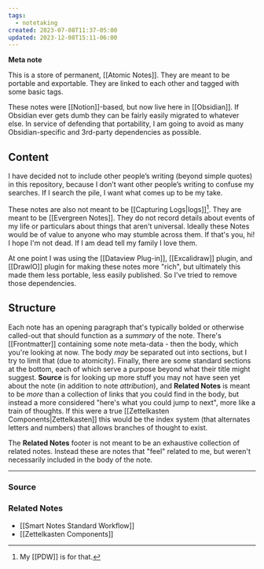 ```yaml
---
tags:
  - notetaking
created: 2023-07-08T11:37-05:00
updated: 2023-12-08T15:11-06:00
---
```

**Meta note**

This is a store of permanent, [[Atomic Notes]]. They are meant to be portable and exportable. They are linked to each other and tagged with some basic tags.

These notes were [[Notion]]-based, but now live here in [[Obsidian]]. If Obsidian ever gets dumb they can be fairly easily migrated to whatever else. In service of defending that portability, I am going to avoid as many Obsidian-specific and 3rd-party dependencies as possible.

## Content

I have decided not to include other people’s writing (beyond simple quotes) in this repository, because I don’t want other people’s writing to confuse my searches. If I search the pile, I want what comes up to be my take. 

These notes are also not meant to be [[Capturing Logs|logs]][^1]. They are meant to be [[Evergreen Notes]]. They do not record details about events of my life or particulars about things that aren't universal. Ideally these Notes would be of value to anyone who may stumble across them. If that's you, hi! I hope I'm not dead. If I am dead tell my family I love them.

At one point I was using the [[Dataview Plug-in]], [[Excalidraw]] plugin, and [[DrawIO]] plugin for making these notes more "rich", but ultimately this made them less portable, less easily published. So I've tried to remove those dependencies.

## Structure

Each note has an opening paragraph that's typically bolded or otherwise called-out that should function as a *summary* of the note. There's [[Frontmatter]] containing some note meta-data - then the body, which you're looking at now. The body *may* be separated out into sections, but I try to limit that (due to atomicity). Finally, there are some standard sections at the bottom, each of which serve a purpose beyond what their title might suggest. **Source** is for looking up more stuff you may not have seen yet about the note (in addition to note *attribution*), and **Related Notes** is meant to be *more* than a collection of links that you could find in the body, but instead a more considered "here's what you could jump to next", more like a train of thoughts. If this were a true [[Zettelkasten Components|Zettelkasten]] this would be the index system (that alternates letters and numbers) that allows branches of thought to exist.

The **Related Notes** footer is not meant to be an exhaustive collection of related notes. Instead these are notes that "feel" related to me, but weren't necessarily included in the body of the note.

[^1]:My [[PDW]] is for that.

---

### Source


### Related Notes
- [[Smart Notes Standard Workflow]]
- [[Zettelkasten Components]]